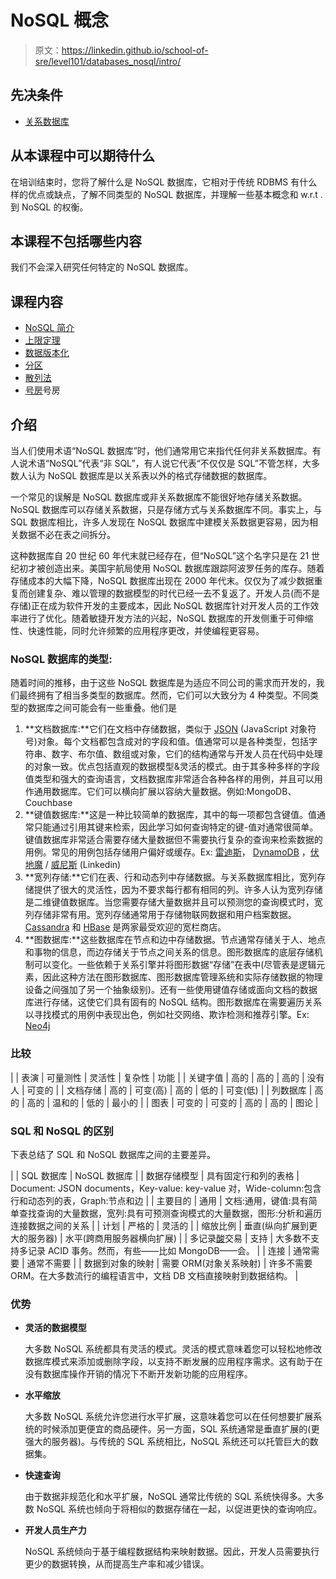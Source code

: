 # NoSQL 概念

> 原文：<https://linkedin.github.io/school-of-sre/level101/databases_nosql/intro/>

## 先决条件

*   [关系数据库](https://linkedin.github.io/school-of-sre/level101/databases_sql/intro/)

## 从本课程中可以期待什么

在培训结束时，您将了解什么是 NoSQL 数据库，它相对于传统 RDBMS 有什么样的优点或缺点，了解不同类型的 NoSQL 数据库，并理解一些基本概念和 w.r.t .到 NoSQL 的权衡。

## 本课程不包括哪些内容

我们不会深入研究任何特定的 NoSQL 数据库。

## 课程内容

*   [NoSQL 简介](https://linkedin.github.io/school-of-sre/level101/databases_nosql/intro/#introduction)
*   [上限定理](https://linkedin.github.io/school-of-sre/level101/databases_nosql/key_concepts/#cap-theorem)
*   [数据版本化](https://linkedin.github.io/school-of-sre/level101/databases_nosql/key_concepts/#versioning-of-data-in-distributed-systems)
*   [分区](https://linkedin.github.io/school-of-sre/level101/databases_nosql/key_concepts/#partitioning)
*   [散列法](https://linkedin.github.io/school-of-sre/level101/databases_nosql/key_concepts/#hashing)
*   [号房](https://linkedin.github.io/school-of-sre/level101/databases_nosql/key_concepts/#quorum)号房

## 介绍

当人们使用术语“NoSQL 数据库”时，他们通常用它来指代任何非关系数据库。有人说术语“NoSQL”代表“非 SQL”，有人说它代表“不仅仅是 SQL”不管怎样，大多数人认为 NoSQL 数据库是以关系表以外的格式存储数据的数据库。

一个常见的误解是 NoSQL 数据库或非关系数据库不能很好地存储关系数据。NoSQL 数据库可以存储关系数据，只是存储方式与关系数据库不同。事实上，与 SQL 数据库相比，许多人发现在 NoSQL 数据库中建模关系数据更容易，因为相关数据不必在表之间拆分。

这种数据库自 20 世纪 60 年代末就已经存在，但“NoSQL”这个名字只是在 21 世纪初才被创造出来。美国宇航局使用 NoSQL 数据库跟踪阿波罗任务的库存。随着存储成本的大幅下降，NoSQL 数据库出现在 2000 年代末。仅仅为了减少数据重复而创建复杂、难以管理的数据模型的时代已经一去不复返了。开发人员(而不是存储)正在成为软件开发的主要成本，因此 NoSQL 数据库针对开发人员的工作效率进行了优化。随着敏捷开发方法的兴起，NoSQL 数据库的开发侧重于可伸缩性、快速性能，同时允许频繁的应用程序更改，并使编程更容易。

### NoSQL 数据库的类型:

随着时间的推移，由于这些 NoSQL 数据库是为适应不同公司的需求而开发的，我们最终拥有了相当多类型的数据库。然而，它们可以大致分为 4 种类型。不同类型的数据库之间可能会有一些重叠。他们是

1.  **文档数据库:**它们在文档中存储数据，类似于 [JSON](https://www.json.org/json-en.html) (JavaScript 对象符号)对象。每个文档都包含成对的字段和值。值通常可以是各种类型，包括字符串、数字、布尔值、数组或对象，它们的结构通常与开发人员在代码中处理的对象一致。优点包括直观的数据模型&灵活的模式。由于其多种多样的字段值类型和强大的查询语言，文档数据库非常适合各种各样的用例，并且可以用作通用数据库。它们可以横向扩展以容纳大量数据。例如:MongoDB、Couchbase
2.  **键值数据库:**这是一种比较简单的数据库，其中的每一项都包含键值。值通常只能通过引用其键来检索，因此学习如何查询特定的键-值对通常很简单。键值数据库非常适合需要存储大量数据但不需要执行复杂的查询来检索数据的用例。常见的用例包括存储用户偏好或缓存。Ex: [雷迪斯](https://redis.io/)， [DynamoDB](https://aws.amazon.com/dynamodb/) ，[伏地魔](https://www.project-voldemort.com/voldemort/) / [威尼斯](https://engineering.linkedin.com/blog/2017/04/building-venice--a-production-software-case-study) (Linkedin)
3.  **宽列存储:**它们在表、行和动态列中存储数据。与关系数据库相比，宽列存储提供了很大的灵活性，因为不要求每行都有相同的列。许多人认为宽列存储是二维键值数据库。当您需要存储大量数据并且可以预测您的查询模式时，宽列存储非常有用。宽列存储通常用于存储物联网数据和用户档案数据。 [Cassandra](https://cassandra.apache.org/) 和 [HBase](https://hbase.apache.org/) 是两家最受欢迎的宽栏商店。
4.  **图数据库:**这些数据库在节点和边中存储数据。节点通常存储关于人、地点和事物的信息，而边存储关于节点之间关系的信息。图形数据库的底层存储机制可以变化。一些依赖于关系引擎并将图形数据“存储”在表中(尽管表是逻辑元素，因此这种方法在图形数据库、图形数据库管理系统和实际存储数据的物理设备之间强加了另一个抽象级别)。还有一些使用键值存储或面向文档的数据库进行存储，这使它们具有固有的 NoSQL 结构。图形数据库在需要遍历关系以寻找模式的用例中表现出色，例如社交网络、欺诈检测和推荐引擎。Ex: [Neo4j](https://neo4j.com/)

### **比较**

|  | 表演 | 可量测性 | 灵活性 | 复杂性 | 功能 |
| 关键字值 | 高的 | 高的 | 高的 | 没有人 | 可变的 |
| 文档存储 | 高的 | 可变(高) | 高的 | 低的 | 可变(低) |
| 列数据库 | 高的 | 高的 | 温和的 | 低的 | 最小的 |
| 图表 | 可变的 | 可变的 | 高的 | 高的 | 图论 |

### SQL 和 NoSQL 的区别

下表总结了 SQL 和 NoSQL 数据库之间的主要差异。

|  | SQL 数据库 | NoSQL 数据库 |
| 数据存储模型 | 具有固定行和列的表格 | Document: JSON documents，Key-value: key-value 对，Wide-column:包含行和动态列的表，Graph:节点和边 |
| 主要目的 | 通用 | 文档:通用，键值:具有简单查找查询的大量数据，宽列:具有可预测查询模式的大量数据，图形:分析和遍历连接数据之间的关系 |
| 计划 | 严格的 | 灵活的 |
| 缩放比例 | 垂直(纵向扩展到更大的服务器) | 水平(跨商用服务器横向扩展) |
| 多记录[酸](https://en.wikipedia.org/wiki/ACID)交易 | 支持 | 大多数不支持多记录 ACID 事务。然而，有些——比如 MongoDB——会。 |
| 连接 | 通常需要 | 通常不需要 |
| 数据到对象的映射 | 需要 ORM(对象关系映射) | 许多不需要 ORM。在大多数流行的编程语言中，文档 DB 文档直接映射到数据结构。 |

### 优势

*   **灵活的数据模型**

    大多数 NoSQL 系统都具有灵活的模式。灵活的模式意味着您可以轻松地修改数据库模式来添加或删除字段，以支持不断发展的应用程序需求。这有助于在没有数据库操作开销的情况下不断开发新功能的应用程序。

*   **水平缩放**

    大多数 NoSQL 系统允许您进行水平扩展，这意味着您可以在任何想要扩展系统的时候添加更便宜的商品硬件。另一方面，SQL 系统通常是垂直扩展的(更强大的服务器)。与传统的 SQL 系统相比，NoSQL 系统还可以托管巨大的数据集。

*   **快速查询**

    由于数据非规范化和水平扩展，NoSQL 通常比传统的 SQL 系统快得多。大多数 NoSQL 系统也倾向于将相似的数据存储在一起，以促进更快的查询响应。

*   **开发人员生产力**

    NoSQL 系统倾向于基于编程数据结构来映射数据。因此，开发人员需要执行更少的数据转换，从而提高生产率和减少错误。